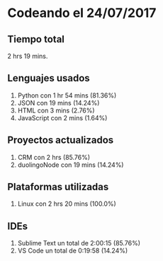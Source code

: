 # Codeando el 24/07/2017

## Tiempo total
2 hrs 19 mins.

## Lenguajes usados
1. Python con 1 hr 54 mins (81.36%)
1. JSON con 19 mins (14.24%)
1. HTML con 3 mins (2.76%)
1. JavaScript con 2 mins (1.64%)

## Proyectos actualizados
1. CRM con 2 hrs (85.76%)
1. duolingoNode con 19 mins (14.24%)

## Plataformas utilizadas
1. Linux con 2 hrs 20 mins (100.0%)

## IDEs
1. Sublime Text un total de 2:00:15 (85.76%)
1. VS Code un total de 0:19:58 (14.24%)
